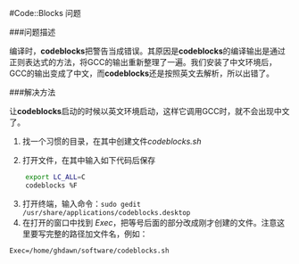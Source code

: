 #Code::Blocks 问题

###问题描述

编译时，**codeblocks**把警告当成错误。其原因是**codeblocks**的编译输出是通过正则表达式的方法，将GCC的输出重新整理了一遍。我们安装了中文环境后，GCC的输出变成了中文，而**codeblocks**还是按照英文去解析，所以出错了。

###解决方法

让**codeblocks**启动的时候以英文环境启动，这样它调用GCC时，就不会出现中文了。

1. 找一个习惯的目录，在其中创建文件*codeblocks.sh*

2. 打开文件，在其中输入如下代码后保存

```bash
    export LC_ALL=C
    codeblocks %F
```
3. 打开终端，输入命令：`sudo gedit /usr/share/applications/codeblocks.desktop`
4. 在打开的窗口中找到 *Exec*，把等号后面的部分改成刚才创建的文件。注意这里要写完整的路径加文件名，例如：

`Exec=/home/ghdawn/software/codeblocks.sh`
